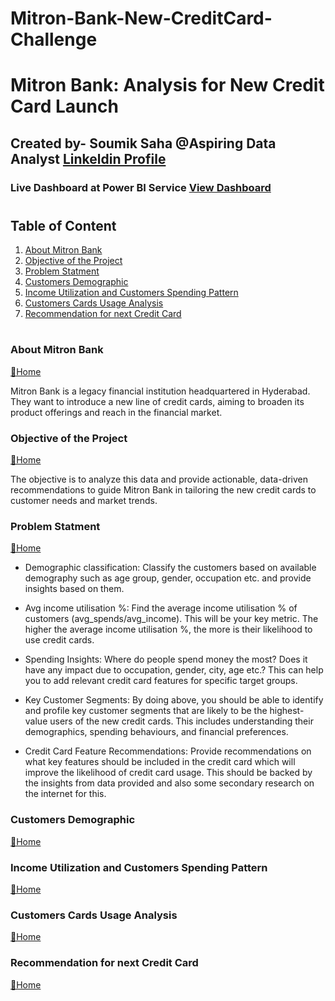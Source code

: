 # Mitron-Bank-New-CreditCard-Challenge
# Mitron Bank: Analysis for New Credit Card Launch 

## Created by- Soumik Saha @Aspiring Data Analyst [Linkeldin Profile](https://www.linkedin.com/in/soumiksaha07/)
### Live Dashboard at Power BI Service [View Dashboard](https://www.novypro.com/project/mitron-bank-credit-card-analysis-crpc8-by---saddam-ansari)
<!-- ### Presentation ppt at Canva [Link](https://www.canva.com/design/DAF4cPSsnUU/14YqtWQOic0R7VCEVx8T6w/edit?utm_content=DAF4cPSsnUU&utm_campaign=designshare&utm_medium=link2&utm_source=sharebutton) -->

#
## Table of Content
1. [About Mitron Bank](#about-mitron-bank)
2. [Objective of the Project](#objective-of-the-project)
3. [Problem Statment](#problem-statment)
4. [Customers Demographic](#customers-demographic)
5. [Income Utilization and Customers Spending Pattern](#income-utilization-and-customers-spending-pattern)
6. [Customers Cards Usage Analysis](#customers-cards-usage-analysis)
7. [Recommendation for next Credit Card](#recommendation-for-next-credit-card)




#
### About Mitron Bank 
[🔁Home](#table-of-content)

Mitron Bank is a legacy financial institution headquartered in Hyderabad. They want to introduce a new line of credit cards, aiming to broaden its product offerings and reach in the financial market.

### Objective of the Project 
 [🔁Home](#table-of-content)

The objective is to analyze this data and provide actionable, data-driven recommendations to guide Mitron Bank in tailoring the new credit cards to customer needs and market trends. 

### Problem Statment   
[🔁Home](#table-of-content)

 * Demographic classification: Classify the customers based on available demography such as age group, gender, occupation etc. and provide insights based on them.
   
 * Avg income utilisation %: Find the average income utilisation % of customers (avg_spends/avg_income). This will be your key metric. The higher the average income utilisation %, the more is their likelihood to use credit cards.
   
 * Spending Insights: Where do people spend money the most? Does it have any impact due to occupation, gender, city, age etc.? This can help you to add relevant credit card features for specific target groups.

 * Key Customer Segments: By doing above, you should be able to identify and profile key customer segments that are likely to be the highest-value users of the new credit cards. This includes understanding their demographics, spending behaviours, and financial preferences. 

 * Credit Card Feature Recommendations: Provide recommendations on what key features should be included in the credit card which will improve the likelihood of credit card usage. This should be backed by the insights from data provided and also some secondary research on the internet for this.

### Customers Demographic
[🔁Home](#table-of-content)


### Income Utilization and Customers Spending Pattern
[🔁Home](#table-of-content)


### Customers Cards Usage Analysis
[🔁Home](#table-of-content)


### Recommendation for next Credit Card
[🔁Home](#table-of-content)


